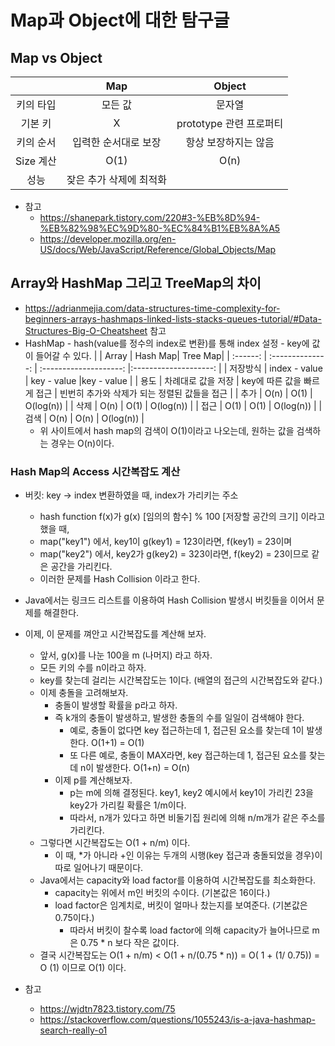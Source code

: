 # Map과 Object에 대한 탐구글

## Map vs Object

|           |           Map           |         Object          |
| :-------: | :---------------------: | :---------------------: |
| 키의 타입 |         모든 값         |         문자열          |
|  기본 키  |            X            | prototype 관련 프로퍼티 |
| 키의 순서 |  입력한 순서대로 보장   |  항상 보장하지는 않음   |
| Size 계산 |          O(1)           |          O(n)           |
|   성능    | 잦은 추가 삭제에 최적화 |                         |

- 참고
  - https://shanepark.tistory.com/220#3-%EB%8D%94-%EB%82%98%EC%9D%80-%EC%84%B1%EB%8A%A5
  - https://developer.mozilla.org/en-US/docs/Web/JavaScript/Reference/Global_Objects/Map

## Array와 HashMap 그리고 TreeMap의 차이

- https://adrianmejia.com/data-structures-time-complexity-for-beginners-arrays-hashmaps-linked-lists-stacks-queues-tutorial/#Data-Structures-Big-O-Cheatsheet 참고
- HashMap - hash(value를 정수의 index로 변환)를 통해 index 설정 - key에 값이 들어갈 수 있다.
  | | Array | Hash Map| Tree Map|
  | :------: | :--------------: | :--------------------: |:--------------------: |
  | 저장방식 | index - value | key - value |key - value |
  | 용도 | 차례대로 값을 저장 | key에 따른 값을 빠르게 접근 | 빈번히 추가와 삭제가 되는 정렬된 값들을 접근 |
  | 추가 | O(n) | O(1) | O(log(n)) |
  | 삭제 | O(n) | O(1) | O(log(n)) |
  | 접근 | O(1) | O(1) | O(log(n)) |
  | 검색 | O(n) | O(n) | O(log(n)) |
  - 위 사이트에서 hash map의 검색이 O(1)이라고 나오는데, 원하는 값을 검색하는 경우는 O(n)이다.

### Hash Map의 Access 시간복잡도 계산

- 버킷: key -> index 변환하였을 때, index가 가리키는 주소
  - hash function f(x)가 g(x) [임의의 함수] % 100 [저장할 공간의 크기] 이라고 했을 때,
  - map("key1") 에서, key1이 g(key1) = 123이라면, f(key1) = 23이며
  - map("key2") 에서, key2가 g(key2) = 323이라면, f(key2) = 23이므로 같은 공간을 가리킨다.
  - 이러한 문제를 Hash Collision 이라고 한다.
- Java에서는 링크드 리스트를 이용하여 Hash Collision 발생시 버킷들을 이어서 문제를 해결한다.

- 이제, 이 문제를 껴안고 시간복잡도를 계산해 보자.

  - 앞서, g(x)를 나눈 100을 m (나머지) 라고 하자.
  - 모든 키의 수를 n이라고 하자.
  - key를 찾는데 걸리는 시간복잡도는 1이다. (배열의 접근의 시간복잡도와 같다.)
  - 이제 충돌을 고려해보자.
    - 충돌이 발생할 확률을 p라고 하자.
    - 즉 k개의 충돌이 발생하고, 발생한 충돌의 수를 일일이 검색해야 한다.
      - 예로, 충돌이 없다면 key 접근하는데 1, 접근된 요소를 찾는데 1이 발생한다. O(1+1) = O(1)
      - 또 다른 예로, 충돌이 MAX라면, key 접근하는데 1, 접근된 요소를 찾는데 n이 발생한다. O(1+n) = O(n)
    - 이제 p를 계산해보자.
      - p는 m에 의해 결정된다. key1, key2 예시에서 key1이 가리킨 23을 key2가 가리킬 확률은 1/m이다.
      - 따라서, n개가 있다고 하면 비둘기집 원리에 의해 n/m개가 같은 주소를 가리킨다.
  - 그렇다면 시간복잡도는 O(1 + n/m) 이다.
    - 이 때, \*가 아니라 +인 이유는 두개의 시행(key 접근과 충돌되었을 경우)이 따로 일어나기 때문이다.
  - Java에서는 capacity와 load factor를 이용하여 시간복잡도를 최소화한다.
    - capacity는 위에서 m인 버킷의 수이다. (기본값은 16이다.)
    - load factor은 임계치로, 버킷이 얼마나 찼는지를 보여준다. (기본값은 0.75이다.)
      - 따라서 버킷이 찰수록 load factor에 의해 capacity가 늘어나므로 m은 0.75 \* n 보다 작은 값이다.
  - 결국 시간복잡도는 O(1 + n/m) < O(1 + n/(0.75 \* n)) = O( 1 + (1/ 0.75)) = O (1) 이므로 O(1) 이다.

- 참고
  - https://wjdtn7823.tistory.com/75
  - https://stackoverflow.com/questions/1055243/is-a-java-hashmap-search-really-o1

